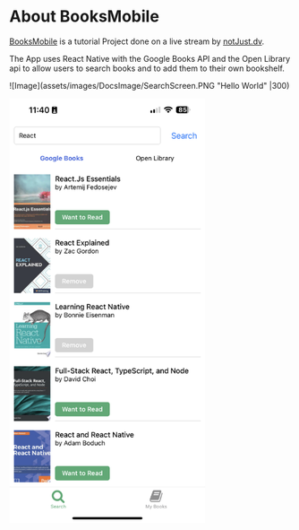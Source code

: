 # About BooksMobile

[BooksMobile](https://www.youtube.com/live/-qAhg4EDIwQ?feature=share) is a tutorial Project done on a live stream by [notJust.dv](https://www.youtube.com/@notjustdev).

The App uses React Native with the Google Books API and the Open Library api to allow users to search books and to add them to their own bookshelf.

![Image](assets/images/DocsImage/SearchScreen.PNG "Hello World" |300)

<img src="./assets/images/DocsImage/SearchScreen.PNG" width="350" title="Search Screen" alt="Search Screen">
